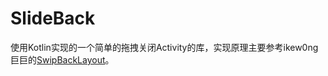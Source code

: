 # SlideBack

使用Kotlin实现的一个简单的拖拽关闭Activity的库，实现原理主要参考ikew0ng巨巨的[SwipBackLayout](https://github.com/ikew0ng/SwipeBackLayout)。
